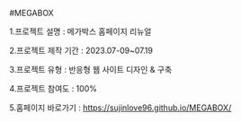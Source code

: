 #MEGABOX

1.프로젝트 설명 : 메가박스 홈페이지 리뉴얼

2.프로젝트 제작 기간 : 2023.07-09~07.19

3.프로젝트 유형 : 반응형 웹 사이트 디자인 & 구축

4.프로젝트 참여도 : 100%

5.홈페이지 바로가기 : https://sujinlove96.github.io/MEGABOX/
